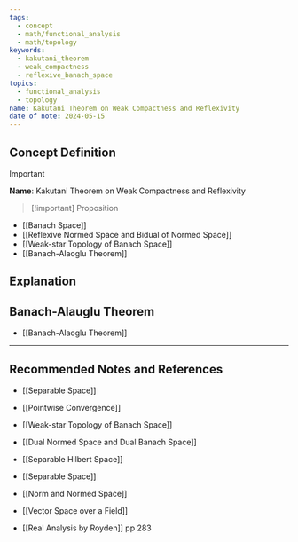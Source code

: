 ```yaml
---
tags:
  - concept
  - math/functional_analysis
  - math/topology
keywords:
  - kakutani_theorem
  - weak_compactness
  - reflexive_banach_space
topics:
  - functional_analysis
  - topology
name: Kakutani Theorem on Weak Compactness and Reflexivity
date of note: 2024-05-15
---
```


## Concept Definition

>[!important]
>**Name**: Kakutani Theorem on Weak Compactness and Reflexivity

>[!important] Proposition
>


- [[Banach Space]]
- [[Reflexive Normed Space and Bidual of Normed Space]]
- [[Weak-star Topology of Banach Space]]
- [[Banach-Alaoglu Theorem]]




## Explanation



## Banach-Alauglu Theorem

- [[Banach-Alaoglu Theorem]]



-----------
##  Recommended Notes and References



- [[Separable Space]]
- [[Pointwise Convergence]]
- [[Weak-star Topology of Banach Space]]

- [[Dual Normed Space and Dual Banach Space]]

- [[Separable Hilbert Space]]

- [[Separable Space]]
- [[Norm and Normed Space]]

- [[Vector Space over a Field]]

- [[Real Analysis by Royden]] pp 283